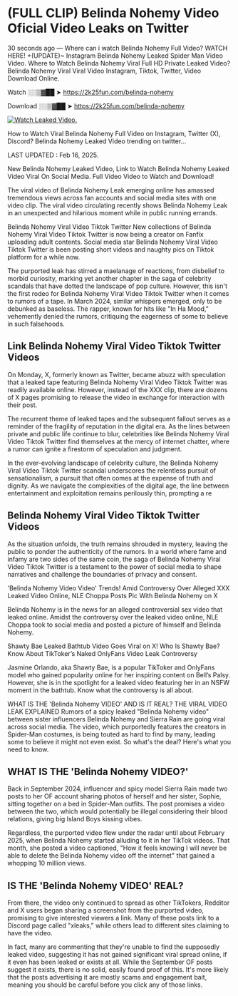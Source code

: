 # (FULL CLIP) Belinda Nohemy Video Oficial Video Leaks on Twitter

30 seconds ago — Where can i watch Belinda Nohemy Full Video? WATCH HERE! +(UPDATE)~ Instagram Belinda Nohemy Leaked Spider Man Video Video. Where to Watch Belinda Nohemy Viral Full HD Private Leaked Video? Belinda Nohemy Viral Viral Video Instagram, Tiktok, Twitter, Video Download Online.

Watch ░░▒▓██ ➤ https://2k25fun.com/belinda-nohemy

Download ░░▒▓██ ➤ https://2k25fun.com/belinda-nohemy

[![Watch Leaked Video.](https://miro.medium.com/v2/resize:fit:828/format:webp/1*cilzJN44JGOrTw9NJCrNHA.gif "Watch Leaked Video")](https://2k25fun.com/belinda-nohemy)

How to Watch Viral Belinda Nohemy Full Video on Instagram, Twitter (X), Discord? Belinda Nohemy Leaked Video trending on twitter...

LAST UPDATED : Feb 16, 2025.

New Belinda Nohemy Leaked Video, Link to Watch Belinda Nohemy Leaked Video Viral On Social Media. Full Video Video to Watch and Download!

The viral video of Belinda Nohemy Leak emerging online has amassed tremendous views across fan accounts and social media sites with one video clip. The viral video circulating recently shows Belinda Nohemy Leak in an unexpected and hilarious moment while in public running errands.

Belinda Nohemy Viral Video Tiktok Twitter New collections of Belinda Nohemy Viral Video Tiktok Twitter is now being a creator on Fanfix uploading adult contents. Social media star Belinda Nohemy Viral Video Tiktok Twitter is been posting short videos and naughty pics on Tiktok platform for a while now.

The purported leak has stirred a maelanage of reactions, from disbelief to morbid curiosity, marking yet another chapter in the saga of celebrity scandals that have dotted the landscape of pop culture. However, this isn't the first rodeo for Belinda Nohemy Viral Video Tiktok Twitter when it comes to rumors of a tape. In March 2024, similar whispers emerged, only to be debunked as baseless. The rapper, known for hits like "In Ha Mood," vehemently denied the rumors, critiquing the eagerness of some to believe in such falsehoods.

## Link Belinda Nohemy Viral Video Tiktok Twitter Videos

On Monday, X, formerly known as Twitter, became abuzz with speculation that a leaked tape featuring Belinda Nohemy Viral Video Tiktok Twitter was readily available online. However, instead of the XXX clip, there are dozens of X pages promising to release the video in exchange for interaction with their post.

The recurrent theme of leaked tapes and the subsequent fallout serves as a reminder of the fragility of reputation in the digital era. As the lines between private and public life continue to blur, celebrities like Belinda Nohemy Viral Video Tiktok Twitter find themselves at the mercy of internet chatter, where a rumor can ignite a firestorm of speculation and judgment.

In the ever-evolving landscape of celebrity culture, the Belinda Nohemy Viral Video Tiktok Twitter scandal underscores the relentless pursuit of sensationalism, a pursuit that often comes at the expense of truth and dignity. As we navigate the complexities of the digital age, the line between entertainment and exploitation remains perilously thin, prompting a re

##  Belinda Nohemy Viral Video Tiktok Twitter Videos

As the situation unfolds, the truth remains shrouded in mystery, leaving the public to ponder the authenticity of the rumors. In a world where fame and infamy are two sides of the same coin, the saga of Belinda Nohemy Viral Video Tiktok Twitter is a testament to the power of social media to shape narratives and challenge the boundaries of privacy and consent.

'Belinda Nohemy Video Video' Trends! Amid Controversy Over Alleged XXX Leaked Video Online, NLE Choppa Posts Pic With Belinda Nohemy on X

Belinda Nohemy is in the news for an alleged controversial sex video that leaked online. Amidst the controversy over the leaked video online, NLE Choppa took to social media and posted a picture of himself and Belinda Nohemy.

Shawty Bae Leaked Bathtub Video Goes Viral on X! Who Is Shawty Bae? Know About TikToker’s Naked OnlyFans Video Leak Controversy

Jasmine Orlando, aka Shawty Bae, is a popular TikToker and OnlyFans model who gained popularity online for her inspiring content on Bell’s Palsy. However, she is in the spotlight for a leaked video featuring her in an NSFW moment in the bathtub. Know what the controversy is all about.

WHAT IS THE 'Belinda Nohemy VIDEO' AND IS IT REAL? THE VIRAL VIDEO LEAK EXPLAINED Rumors of a spicy leaked "Belinda Nohemy video" between sister influencers Belinda Nohemy and Sierra Rain are going viral across social media. The video, which purportedly features the creators in Spider-Man costumes, is being touted as hard to find by many, leading some to believe it might not even exist. So what's the deal? Here's what you need to know.

## WHAT IS THE 'Belinda Nohemy VIDEO?'

Back in September 2024, influencer and spicy model Sierra Rain made two posts to her OF account sharing photos of herself and her sister, Sophie, sitting together on a bed in Spider-Man outfits. The post promises a video between the two, which would potentially be illegal considering their blood relations, giving big Island Boys kissing vibes.

Regardless, the purported video flew under the radar until about February 2025, when Belinda Nohemy started alluding to it in her TikTok videos. That month, she posted a video captioned, "How it feels knowing I will never be able to delete the Belinda Nohemy video off the internet" that gained a whopping 10 million views.

## IS THE 'Belinda Nohemy VIDEO' REAL?

From there, the video only continued to spread as other TikTokers, Redditor and X users began sharing a screenshot from the purported video, promising to give interested viewers a link. Many of these posts link to a Discord page called "xleaks," while others lead to different sites claiming to have the video.

In fact, many are commenting that they're unable to find the supposedly leaked video, suggesting it has not gained significant viral spread online, if it even has been leaked or exists at all. While the September OF posts suggest it exists, there is no solid, easily found proof of this. It's more likely that the posts advertising it are mostly scams and engagement bait, meaning you should be careful before you click any of those links.